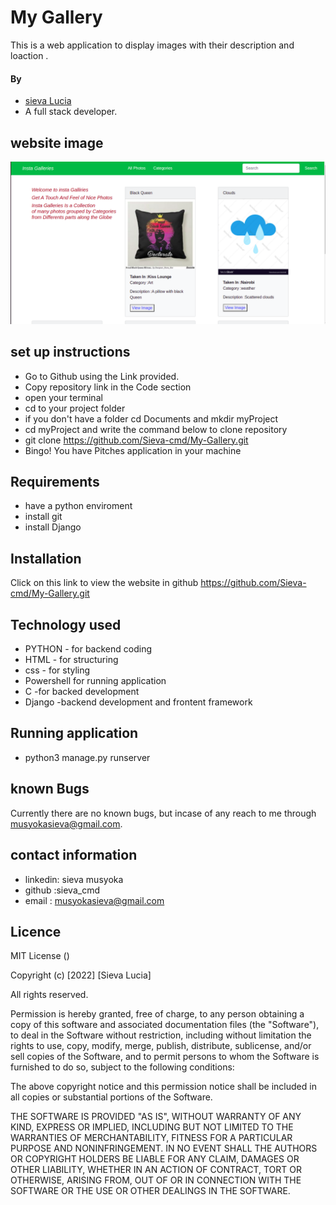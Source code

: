 # My Gallery
This is a web application to display images with their description and loaction .


#### By 
- [sieva Lucia](https://github.com/Sieva-cmd)
- A full stack  developer.


## website image
![My Gallery](https://github.com/Sieva-cmd/My-Gallery/blob/master/media/web2.png)




## set up instructions
-  Go to  Github  using the Link provided.
-  Copy repository link in the Code section
- open your terminal 
- cd to your project folder
- if you don't have a folder cd Documents and mkdir myProject
- cd myProject and write the command below to clone repository
- git clone https://github.com/Sieva-cmd/My-Gallery.git 
- Bingo! You have Pitches application in your machine

## Requirements
- have a python enviroment
- install git
- install Django





## Installation
Click on this link to view the website in github https://github.com/Sieva-cmd/My-Gallery.git 

## Technology used 
- PYTHON - for backend coding
- HTML - for structuring
- css - for styling
- Powershell for running application
- C -for backed development
- Django -backend development and frontent framework

## Running application

- python3 manage.py runserver


## known Bugs
Currently there are no known bugs, but incase of any reach to me through musyokasieva@gmail.com.

## contact information
-  linkedin: sieva musyoka
-  github :sieva_cmd
-  email : musyokasieva@gmail.com

## Licence 
 MIT License ()

Copyright (c) [2022] [Sieva Lucia]

All rights reserved.

Permission is hereby granted, free of charge, to any person obtaining a copy of this software and associated documentation files (the "Software"), to deal in the Software without restriction, including without limitation the rights to use, copy, modify, merge, publish, distribute, sublicense, and/or sell copies of the Software, and to permit persons to whom the Software is furnished to do so, subject to the following conditions:

The above copyright notice and this permission notice shall be included in all copies or substantial portions of the Software.

THE SOFTWARE IS PROVIDED "AS IS", WITHOUT WARRANTY OF ANY KIND, EXPRESS OR IMPLIED, INCLUDING BUT NOT LIMITED TO THE WARRANTIES OF MERCHANTABILITY, FITNESS FOR A PARTICULAR PURPOSE AND NONINFRINGEMENT. IN NO EVENT SHALL THE AUTHORS OR COPYRIGHT HOLDERS BE LIABLE FOR ANY CLAIM, DAMAGES OR OTHER LIABILITY, WHETHER IN AN ACTION OF CONTRACT, TORT OR OTHERWISE, ARISING FROM, OUT OF OR IN CONNECTION WITH THE SOFTWARE OR THE USE OR OTHER DEALINGS IN THE SOFTWARE.


